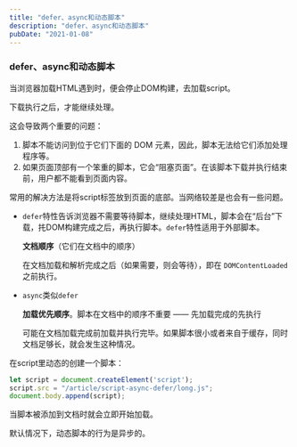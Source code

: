 ```yaml
---
title: "defer、async和动态脚本"
description: "defer、async和动态脚本"
pubDate: "2021-01-08"
---
```


### defer、async和动态脚本

当浏览器加载HTML遇到<script>...</script>时，便会停止DOM构建，去加载script。

下载执行之后，才能继续处理。

这会导致两个重要的问题：

1. 脚本不能访问到位于它们下面的 DOM 元素，因此，脚本无法给它们添加处理程序等。
2. 如果页面顶部有一个笨重的脚本，它会“阻塞页面”。在该脚本下载并执行结束前，用户都不能看到页面内容。

常用的解决方法是将script标签放到页面的底部。当网络较差是也会有一些问题。

* `defer`特性告诉浏览器不需要等待脚本，继续处理HTML，脚本会在“后台”下载，扥DOM构建完成之后，再执行脚本。`defer`特性适用于外部脚本。

  **文档顺序**（它们在文档中的顺序）

  在文档加载和解析完成之后（如果需要，则会等待），即在 `DOMContentLoaded` 之前执行。

* `async`类似`defer`

  **加载优先顺序**。脚本在文档中的顺序不重要 —— 先加载完成的先执行

  可能在文档加载完成前加载并执行完毕。如果脚本很小或者来自于缓存，同时文档足够长，就会发生这种情况。

在script里动态的创建一个脚本：

```js
let script = document.createElement('script');
script.src = "/article/script-async-defer/long.js";
document.body.append(script);
```

当脚本被添加到文档时就会立即开始加载。

默认情况下，动态脚本的行为是异步的。